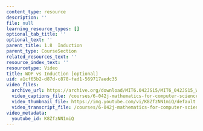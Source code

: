 ```yaml
---
content_type: resource
description: ''
file: null
learning_resource_types: []
optional_tab_title: ''
optional_text: ''
parent_title: 1.8  Induction
parent_type: CourseSection
related_resources_text: ''
resource_index_text: ''
resourcetype: Video
title: WOP vs Induction [optional]
uid: a1cf65b2-d87d-c878-fad1-569717aedc35
video_files:
  archive_url: https://archive.org/download/MIT6.042JS15/MIT6_042JS15_WOPvsInduction_ipod.mp4
  video_captions_file: /courses/6-042j-mathematics-for-computer-science-spring-2015/3deaaaadc64b58aeab80ed6de71fbe4c_K8ZfzNN1miQ.vtt
  video_thumbnail_file: https://img.youtube.com/vi/K8ZfzNN1miQ/default.jpg
  video_transcript_file: /courses/6-042j-mathematics-for-computer-science-spring-2015/50397e6b2713ab513e2a50d5f8d94ea6_K8ZfzNN1miQ.pdf
video_metadata:
  youtube_id: K8ZfzNN1miQ
---
```

